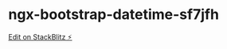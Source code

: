 # ngx-bootstrap-datetime-sf7jfh

[Edit on StackBlitz ⚡️](https://stackblitz.com/edit/ngx-bootstrap-datetime-sf7jfh)